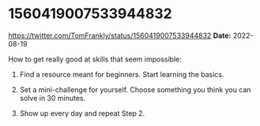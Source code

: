 # 1560419007533944832
https://twitter.com/TomFrankly/status/1560419007533944832
**Date:** 2022-08-19

How to get really good at skills that seem impossible:

1. Find a resource meant for beginners. Start learning the basics.

2. Set a mini-challenge for yourself. Choose something you think you can solve in 30 minutes.

3. Show up every day and repeat Step 2.
